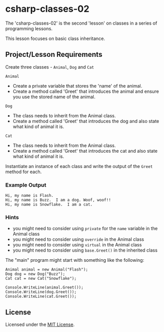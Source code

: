 # csharp-classes-02
The 'csharp-classes-02' is the second 'lesson' on classes in a series of programming lessons.   

This lesson focuses on basic class inheritance.

## Project/Lesson Requirements
Create three classes - ```Animal```, ```Dog``` and ```Cat```

```Animal``` 
- Create a private variable that stores the 'name' of the animal.  
- Create a method called 'Greet' that introduces the animal and ensure you use the stored name of the animal.

```Dog``` 
- The class needs to inherit from the Animal class.  
- Create a method called 'Greet' that introduces the dog and also state what kind of animal it is.  

```Cat``` 
- The class needs to inherit from the Animal class.  
- Create a method called 'Greet' that introduces the cat and also state what kind of animal it is.  

Instantiate an instance of each class and write the output of the ```Greet``` method for each.

### Example Output
```
Hi, my name is Flash.
Hi, my name is Buzz.  I am a dog. Woof, woof!!
Hi, my name is Snowflake.  I am a cat.
```

### Hints
- you might need to consider using ```private``` for the `name` variable in the Animal class
- you might need to consider using ```override``` in the Animal class
- you might need to consider using ```virtual``` in the Animal class
- you might need to consider using ```base.Greet()``` in the inherited class

The "main" program might start with something like the following: 
 ```
 Animal animal = new Animal("Flash");
Dog dog = new Dog("Buzz");
Cat cat = new Cat("Snowflake");

Console.WriteLine(animal.Greet());
Console.WriteLine(dog.Greet());
Console.WriteLine(cat.Greet());
```

## License
Licensed under the [MIT License](./LICENSE).
